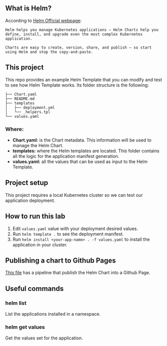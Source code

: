 ## What is Helm?
According to [Helm Official webpage](https://helm.sh/):

```
Helm helps you manage Kubernetes applications — Helm Charts help you define, install, and upgrade even the most complex Kubernetes application.

Charts are easy to create, version, share, and publish — so start using Helm and stop the copy-and-paste.
```

## This project
This repo provides an example Helm Template that you can modify and test to see how Helm Template works. Its folder structure is the following:

```
├── Chart.yaml
├── README.md
├── templates
│   ├── deployment.yml
│   └── _helpers.tpl
└── values.yaml
```

### Where:
- **Chart.yaml:** is the Chart metadata. This information will be used to manage the Helm Chart.
- **templates:** where the Helm templates are located. This folder contains all the logic for the application manifest generation.
- **values.yaml:** all the values that can be used as input to the Helm Template. 

## Project setup
This project requires a local Kubernetes cluster so we can test our application deployment.

## How to run this lab
1. Edit `values.yaml` value with your deployment desired values.
2. Run `helm template .` to see the deployment manifest.
3. Run `helm install <your-app-name> . -f values.yaml` to install the application in your cluster.

## Publishing a chart to Github Pages
[This file](.github/workflows/release.yml) has a pipeline that publish the Helm Chart into a Github Page.

## Useful commands
### helm list
List the applications installed in a namespace.

### helm get values <app>
Get the values set for the application.